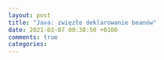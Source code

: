 ```yaml
---
layout: post
title: "Java: zwięzłe deklarowanie beanów"
date: 2021-03-07 00:38:50 +0100
comments: true
categories: 
---
```


